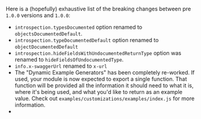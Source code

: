 Here is a (hopefully) exhaustive list of the breaking changes between pre `1.0.0` versions and `1.0.0`:

- `introspection.typesDocumented` option renamed to `objectsDocumentedDefault`.
- `introspection.typeDocumentedDefault` option renamed to `objectDocumentedDefault`
- `introspection.hideFieldsWithUndocumentedReturnType` option was renamed to `hideFieldsOfUndocumentedType`.
- `info.x-swaggerUrl` renamed to `x-url`
- The "Dynamic Example Generators" has been completely re-worked. If used, your module is now expected to export a single function. That function will be provided all the information it should need to what it is, where it's being used, and what you'd like to return as an example value. Check out `examples/customizations/examples/index.js` for more information.
-
